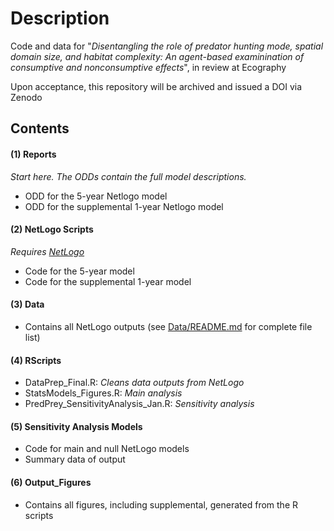 # Description

Code and data for "_Disentangling the role of predator hunting mode, spatial domain size, and habitat complexity: An agent-based examinination of consumptive and nonconsumptive effects_", in review at Ecography

Upon acceptance, this repository will be archived and issued a DOI via Zenodo


## Contents

#### (1) Reports

_Start here. The ODDs contain the full model descriptions._

- ODD for the 5-year Netlogo model
- ODD for the supplemental 1-year Netlogo model

#### (2) NetLogo Scripts

_Requires [NetLogo](http://ccl.northwestern.edu/netlogo/index.shtml)_

- Code for the 5-year model
- Code for the supplemental 1-year model

#### (3) Data

- Contains all NetLogo outputs (see [Data/README.md](/Data/README.md) for complete file list)

#### (4) RScripts

- DataPrep_Final.R: _Cleans data outputs from NetLogo_
- StatsModels_Figures.R: _Main analysis_
- PredPrey_SensitivityAnalysis_Jan.R: _Sensitivity analysis_

#### (5) Sensitivity Analysis Models

- Code for main and null NetLogo models
- Summary data of output

#### (6) Output_Figures

- Contains all figures, including supplemental, generated from the R scripts
